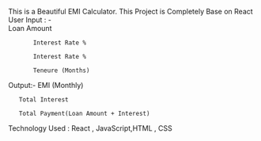 This is a Beautiful EMI Calculator.
This Project is Completely Base on React
User Input : -   	
           Loan Amount

           Interest Rate %	

           Interest Rate %

           Teneure (Months)
           
Output:-
       EMI (Monthly)		
       
       Total Interest	
       
       Total Payment(Loan Amount + Interest)
 
 Technology Used : React , JavaScript,HTML , CSS
